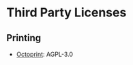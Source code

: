# Third Party Licenses

## Printing

- [Octoprint](https://github.com/OctoPrint/OctoPrint): AGPL-3.0
